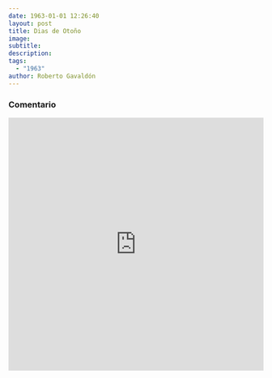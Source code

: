 ```yaml
---
date: 1963-01-01 12:26:40
layout: post
title: Dias de Otoño
image: 
subtitle: 
description: 
tags:
  - "1963"
author: Roberto Gavaldón
---
```


### Comentario

<iframe width="100%" height="500wh" src="https://www.youtube.com/embed/SQim3aNBClc" title="YouTube video player" frameborder="0" allow="accelerometer; autoplay; clipboard-write; encrypted-media; gyroscope; picture-in-picture" allowfullscreen></iframe>